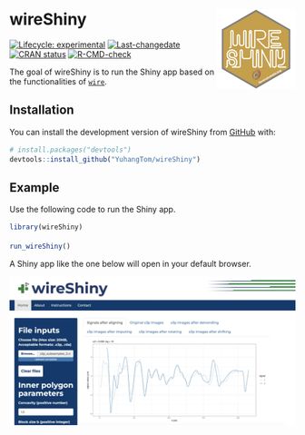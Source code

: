 
<!-- README.md is generated from README.Rmd. Please edit that file -->

# wireShiny <img src="man/figures/logo.png" align="right" height="139" alt="" />

<!-- badges: start -->

[![Lifecycle:
experimental](https://img.shields.io/badge/lifecycle-experimental-orange.svg)](https://lifecycle.r-lib.org/articles/stages.html#experimental)
[![Last-changedate](https://img.shields.io/badge/last%20change-2024--11--06-yellowgreen.svg)](https://github.com/YuhangTom/wireShiny/commits/main)
[![CRAN
status](https://www.r-pkg.org/badges/version/wireShiny.png)](https://CRAN.R-project.org/package=wireShiny)
[![R-CMD-check](https://github.com/YuhangTom/wireShiny/actions/workflows/R-CMD-check.yaml/badge.svg)](https://github.com/YuhangTom/wireShiny/actions/workflows/R-CMD-check.yaml)
<!-- !!!Add with use_github_action!!! [![Codecov test coverage](https://codecov.io/gh/YuhangTom/wireShiny/branch/main/graph/badge.svg)](https://app.codecov.io/gh/YuhangTom/wireShiny?branch=main) -->
<!-- badges: end -->

The goal of wireShiny is to run the Shiny app based on the
functionalities of [`wire`](https://yuhangtom.github.io/wire/).

## Installation

You can install the development version of wireShiny from
[GitHub](https://github.com/) with:

``` r
# install.packages("devtools")
devtools::install_github("YuhangTom/wireShiny")
```

## Example

Use the following code to run the Shiny app.

``` r
library(wireShiny)

run_wireShiny()
```

A Shiny app like the one below will open in your default browser.

![](man/figures/wireShiny_screenshot.png)
